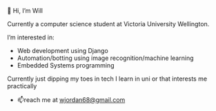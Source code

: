 👋 Hi, I’m Will

Currently a computer science student at Victoria University Wellington.

I’m interested in:
- Web development using Django
- Automation/botting using image recognition/machine learning
- Embedded Systems programming

Currently just dipping my toes in tech I learn in uni or that interests me practically

- 📫reach me at wjordan68@gmail.com

<!---
wizziid/wizziid is a ✨ special ✨ repository because its `README.md` (this file) appears on your GitHub profile.
You can click the Preview link to take a look at your changes.
--->
